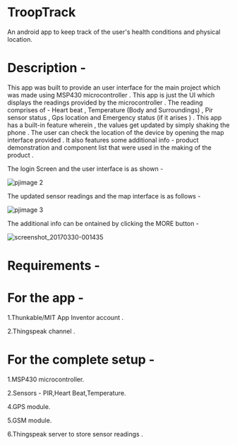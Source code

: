 # TroopTrack
An android app to keep track of the user's health conditions and physical location.

# Description -

This app was built to provide an user interface for the main project which was made using MSP430 microcontroller . This app is just the UI which displays the readings provided by the microcontroller . The reading comprises of - Heart beat , Temperature (Body and Surroundings) , Pir sensor status , Gps location and Emergency status (if it arises ) . This app has a built-in feature wherein , the values get updated by simply shaking the phone . The user can check the location of the device by opening the map interface provided . It also features some additional info - product demonstration and component list that were used in the making of the product .


The login Screen and the user interface is as shown - 

![pjimage 2](https://cloud.githubusercontent.com/assets/20648536/24471210/0231c200-14df-11e7-863a-0daf5b11431b.jpg)


The updated sensor readings and the map interface is as follows - 

![pjimage 3](https://cloud.githubusercontent.com/assets/20648536/24471611/3e5b3ba2-14e0-11e7-8f0a-ba3f7b26c6f3.jpg)

The additional info can be ontained by clicking the MORE button - 
 
![screenshot_20170330-001435](https://cloud.githubusercontent.com/assets/20648536/24471694/8bcc79d2-14e0-11e7-8f1b-36e91812f059.png)


# Requirements -

# For the app -

1.Thunkable/MIT App Inventor account .

2.Thingspeak channel .

# For the complete setup -

1.MSP430 microcontroller.

2.Sensors - PIR,Heart Beat,Temperature.

4.GPS module.

5.GSM module.

6.Thingspeak server to store sensor readings .
